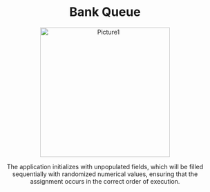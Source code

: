 <div align="center">

  # Bank Queue

  <img src="https://imgur.com/ttA4zPB" alt="Picture1" width="300"/>

  <p>The application initializes with unpopulated fields, which will be filled sequentially with randomized numerical values, ensuring that the assignment occurs in the correct order of execution.</p>

</div>
